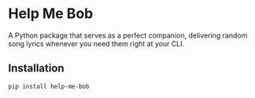 # Help Me Bob

A Python package that serves as a perfect companion, delivering random song lyrics whenever you need them right at your CLI.

## Installation

```bash
pip install help-me-bob